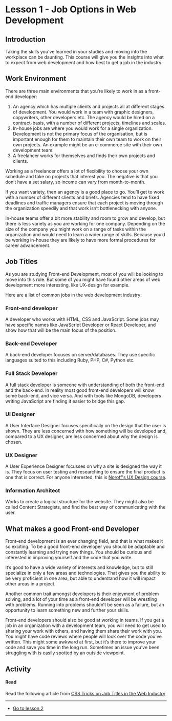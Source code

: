 # Lesson 1 - Job Options in Web Development

## Introduction

Taking the skills you’ve learned in your studies and moving into the workplace can be daunting. This course will give you the insights into what to expect from web development and how best to get a job in the industry.

## Work Environment

There are three main environments that you’re likely to work in as a front-end developer:

1.	An agency which has multiple clients and projects all at different stages of development. You would work in a team with graphic designers, copywriters, other developers etc. The agency would be hired on a contract-basis, with a number of different projects, timelines and scales.
2.	In-house jobs are where you would work for a single organization. Development is not the primary focus of the organisation, but is important enough for them to maintain their own team to work on their own projects. An example might be an e-commerce site with their own development team.
3.	A freelancer works for themselves and finds their own projects and clients.

Working as a freelancer offers a lot of flexibility to choose your own schedule and take on projects that interest you. The negative is that you don’t have a set salary, so income can vary from month-to-month.

If you want variety, then an agency is a good place to go. You’ll get to work with a number of different clients and briefs. Agencies tend to have fixed deadlines and traffic managers ensure that each project is moving through the organization speedily and that work isn’t bottlenecking with anyone.

In-house teams offer a bit more stability and room to grow and develop, but there is less variety as you are working for one company. Depending on the size of the company you might work on a range of tasks within the organization and would need to learn a wider range of skills. Because you’d be working in-house they are likely to have more formal procedures for career advancement.

## Job Titles

As you are studying Front-end Development, most of you will be looking to move into this role. But some of you might have found other areas of web development more interesting, like UX-design for example.

Here are a list of common jobs in the web development industry:

### Front-end developer

A developer who works with HTML, CSS and JavaScript. Some jobs may have specific names like JavaScript Developer or React Developer, and show how that will be the main focus of the position.

### Back-end Developer

A back-end developer focuses on server/databases. They use specific languages suited to this including Ruby, PHP, C#, Python etc.

### Full Stack Developer

A full stack developer is someone with understanding of both the front-end and the back-end. In reality most good front-end developers will know some back-end, and vice versa. And with tools like MongoDB, developers writing JavaScript are finding it easier to bridge this gap.

### UI Designer

A User Interface Designer focuses specifically on the design that the user is shown. They are less concerned with how something will be developed and, compared to a UX designer, are less concerned about why the design is chosen.

### UX Designer

A User Experience Designer focusses on why a site is designed the way it is. They focus on user testing and researching to ensure the final product is one that is correct. For anyone interested, this is [Noroff's UX Design course](https://www.noroff.no/en/studies/vocational-school/ux-design).

### Information Architect

Works to create a logical structure for the website. They might also be called Content Strategists, and find the best way of communicating with the user.

## What makes a good Front-end Developer

Front-end development is an ever changing field, and that is what makes it so exciting. To be a good front-end developer you should be adaptable and constantly learning and trying new things. You should be curious and interested in improving yourself and the code that you write.

It’s good to have a wide variety of interests and knowledge, but to still specialize in only a few areas and technologies. That gives you the ability to be very proficient in one area, but able to understand how it will impact other areas in a project.

Another common trait amongst developers is their enjoyment of problem solving, and a lot of your time as a front-end developer will be wrestling with problems. Running into problems shouldn’t be seen as a failure, but an opportunity to learn something new and further your skills.

Front-end developers should also be good at working in teams. If you get a job in an organization with a development team, you will need to get used to sharing your work with others, and having them share their work with you. You might have code reviews where people will look over the code you’ve written. This might some awkward at first, but it’s there to improve your code and save you time in the long run. Sometimes an issue you’ve been struggling with is easily spotted by an outside viewpoint.

## Activity

#### Read

Read the following article from [CSS Tricks on Job Titles in the Web Industry](https://css-tricks.com/job-titles-in-the-web-industry/)

---
- [Go to lesson 2](2)
---
